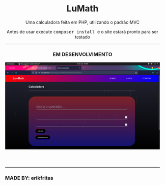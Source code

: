 <header>
  <h1>LuMath</h1>
  <p>Uma calculadora feita em PHP, utilizando o padrão MVC</p>
  <p>Antes de usar execute
    <kbd>
      composer install
    </kbd>
    e o site estará pronto para ser testado
  </p>
  <hr>
  <h3><strong>EM DESENVOLVIMENTO<strong></h3>
  <img src="./lumath_image.png" alt="lumath image to readme.md" >
</header>
<hr>
<footer>
  <h3>MADE BY: erikfritas</h3>
</footer>
